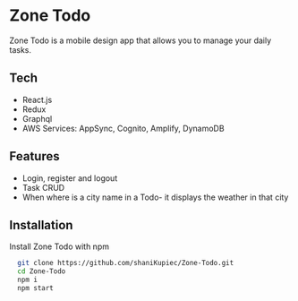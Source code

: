 # Zone Todo

Zone Todo is a mobile design app that allows you to manage your daily tasks.

## Tech
- React.js
- Redux
- Graphql
- AWS Services: AppSync, Cognito, Amplify, DynamoDB

## Features
- Login, register and logout
- Task CRUD
- When where is a city name in a Todo- it displays the weather in that city


## Installation

Install Zone Todo with npm

```bash
  git clone https://github.com/shaniKupiec/Zone-Todo.git
  cd Zone-Todo
  npm i
  npm start
```
